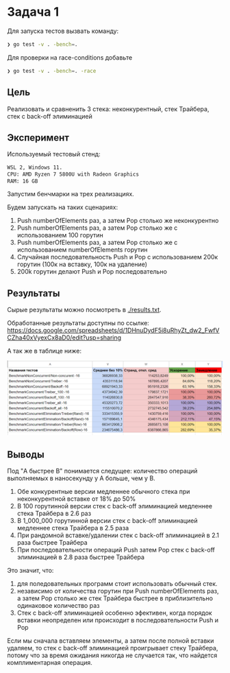 # Задача 1
Для запуска тестов вызвать команду:
```bash
❯ go test -v . -bench=.
```

Для проверки на race-conditions добавьте 
```bash
❯ go test -v . -bench=. -race
```

## Цель
Реализовать и сравненить 3 стека: неконкурентный, стек Трайбера, стек с back-off элиминацией

## Эксперимент
Используемый тестовый стенд:
```
WSL 2, Windows 11.
CPU: AMD Ryzen 7 5800U with Radeon Graphics
RAM: 16 GB
```

Запустим бенчмарки на трех реализациях.

Будем запускать на таких сценариях:
1. Push numberOfElements раз, а затем Pop столько же неконкурентно
2. Push numberOfElements раз, а затем Pop столько же с использованием 100 горутин
3. Push numberOfElements раз, а затем Pop столько же с использованием numberOfElements горутин
4. Случайная последовательность Push и Pop c использованием 200к горутин (100к на вставку, 100к на удаление)
5. 200k горутин делают Push и Pop последовательно 
## Результаты

Сырые результаты можно посмотреть в [./results.txt](./results.txt).

Обработанные результаты доступны по ссылке: https://docs.google.com/spreadsheets/d/1DHnuDydF5i8uRhyZt_dw2_FwfVCZha40xVyexCx8aD0/edit?usp=sharing

А так же в таблице ниже:

![Table](table.png)

## Выводы

Под "A быстрее B" понимается следущее: количество операций выполняемых в наносекунду у A больше, чем у B.

1. Обе конкурентные версии медленнее обычного стека при неконкурентной вставке от 18% до 50%
2. В 100 горутинной версии стек с back-off элиминацией медленнее стека Трайбера в 2.6 раз
3. В 1_000_000 горутинной версии стек с back-off элиминацией медленнее стека Трайбера в 2.5 раза
4. При рандомной вставке/удалении стек с back-off элиминацией в 2.1 раза быстрее Трайбера
5. При последовательности операций Push затем Pop стек с back-off элиминацией в 2.8 раза быстрее Трайбера

Это значит, что:
1.  для поледовательных программ стоит использовать обычный стек.
2. независимо от количества горутин при Push numberOfElements раз, а затем Pop столько же стек Трайбера быстрее в приблизительно одинаковое количество раз
3. Стек с back-off элиминацией особенно эфективен, когда порядок вставки неопределен или происходит в последовательности Push и Pop

Если мы сначала вставляем элементы, а затем после полной вставки удаляем, то стек с back-off элиминацией проигрывает стеку Трайбера, потому что за время ожидания никогда не случается так, что найдется комплиментарная операция.

